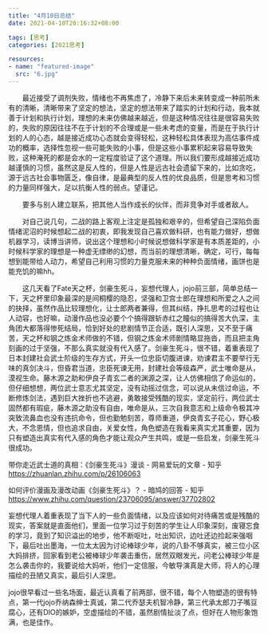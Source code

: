 ```yaml
---
title: "4月10日总结"
date: 2021-04-10T20:16:32+08:00

tags: [思考]
categories: [2021思考]

resources:
- name: "featured-image"
  src: "6.jpg"
---
```


<!--more-->

&emsp;&emsp;最近接受了调剂失败，情绪也不再焦虑了，冷静下来后未来转变成一种前所未有的清晰，清晰带来了坚定的想法，坚定的想法带来了踏实的计划和行动，我本就善于计划和执行计划，理想的未来仿佛越来越近，但是这种情况往往是很容易失败的，失败的原因往往不在于计划的不合理或是一些未考虑的变量，而是在于执行计划的人的心态，越是接近成功心态就会变得轻松，这种轻松具体表现为高估事件成功的概率，选择性忽视一些可能失败的小事，但是这些小事累积起来容易导致失败，这种淹死的都是会水的一定程度验证了这个道理。所以我们要形成越接近成功越谨慎的习惯，虽然这是反人性的，但是人性是远古社会遗留下来的，比如贪吃，源于远古社会事物匮乏，像自律，是最典型的反人性的优良品质，但是思考和习惯的力量同样强大，足以抗衡人性的弱点。望谨记。

　　要多与别人建立联系，把其他人当作成长的伙伴，而非竞争对手或者敌人。

　　对自己说几句，二战的路上客观上注定是孤独和艰辛的，但希望自己深陷负面情绪泥沼的时候想起二战的初衷，即我发现自己喜欢做科研，也有能力做好，想做机器学习，读博当讲师，说出这个理想和小时候说想做科学家是有本质差距的，小时候科学家的理想是一种虚无缥缈的幻想，而当前的理想清晰，确定，可行，每每想到能带给人动力，希望自己利用习惯的力量克服未来的种种负面情绪，画饼也是能充饥的嘛hh。

　　这几天看了Fate天之杯，剑豪生死斗，妄想代理人，jojo前三部，简单总结一下，天之杯里印象最深的是间桐樱的隐忍，坚强和卫宫士郎在理想和所爱之人之间的抉择，虽然作品比较理想化，让士郎两者兼得，但其纠结，挣扎思考的过程也让人动容，也好嘛，动漫作品也没必要个个搞得跟斩赤红之瞳似的搞得苦大仇深，主角团大都落得惨死结局，恰到好处的悲剧情节正合适，既引人深思，又不至于痛苦，天之杯和钢之炼金术师做的不错，但钢之炼金术师剧情略显拖沓，而且把主角刻画的过于坚强，不那么真实就没有代入感了。剑豪生死斗，很不错，着重表现了日本封建社会武士阶级的生存方式，开头一位忠臣切腹进谏，劝谏君主不要举行无味的真剑决斗，但昏君当道，忠臣死谏无用，封建社会等级森严，武士唯命是从，漠视生命。藤木源之助和伊良子青玄二者的渊源之深，让人仿佛相信了命运似的，但仔细想想，两位武士意志尤其坚定，没有动摇过信念，可以说从未信过命运，不断修炼剑法，遇到巨大挫折也不逃避，勇敢接受残酷的现实，坚定前行，两位武士固然都有瑕疵，藤木源之助没有自由，唯命是从，三次自我意志和上级命令极其冲突致流鼻血也没有违抗命令，但也勤勉刻苦，尊师重道，伊良青玄子花心，野心极大，不念恩情，但也追求自由，关爱女性，角色塑造在我看来真实尤其重要，因为只有塑造出真实有代入感的角色才能让观众产生共鸣，或是一些启发，剑豪生死斗很成功。

带你走近武士道的真相：《剑豪生死斗》漫谈 - 网易爱玩的文章 - 知乎 https://zhuanlan.zhihu.com/p/26106063

如何评价漫画及漫改动画《剑豪生死斗》？ - 暗鸠的回答 - 知乎 https://www.zhihu.com/question/23706095/answer/37702802

妄想代理人着重表现了当下人的一些负面情绪，以及应该如何对待痛苦或是残酷的现实，答案就是直面他们，里面一位学习过于刻苦的学生让人印象深刻，废寝忘食的学习，竟到了知识溢出的地步，他不断呕吐，吐出知识，边吐还边捡起来强咽下，最后吐出墨海，一位太太因为讨论棒球少年，说的八卦不够真实，被三位小区大妈排挤，回家看到老公被棒球少年袭击重伤，居然双眼发光，问老公棒球少年是怎么袭击你的，我要说给大妈听，他们一定信服，今敏导演真是大师，将人的心理描绘的丑陋又真实，最后引人深思。

jojo很早看过一些名场面，最近认真看了前两部，很不错，每个人物塑造的很有特点，第一代jojo乔纳森绅士真诚，第二代乔瑟夫机智冷静，第三代承太郎刀子嘴豆腐心，还有DIO的嫉妒，空虚描绘的不错，虽然剧情扯淡了点，但好在人物形象饱满，也是佳作。

